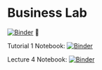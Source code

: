 # Business Lab

[![Binder](https://mybinder.org/badge_logo.svg)](https://mybinder.org/v2/gh/vanraak/lab/HEAD?urlpath=%2Fdoc%2Ftree%2FTutorial_1.ipynb) 🔗


Tutorial 1 Notebook: 
<a href="https://mybinder.org/v2/gh/vanraak/lab/HEAD?urlpath=%2Fdoc%2Ftree%2FTutorial_1.ipynb" target="_blank">
  <img src="https://mybinder.org/badge_logo.svg" alt="Binder">
</a>

Lecture 4 Notebook:
<a href="https://mybinder.org/v2/gh/vanraak/lab/HEAD?urlpath=%2Fdoc%2Ftree%2FLecture_4.ipynb" target="_blank">
  <img src="https://mybinder.org/badge_logo.svg" alt="Binder">
</a>
